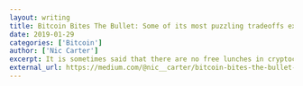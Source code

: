 ```yaml
---
layout: writing
title: Bitcoin Bites The Bullet: Some of its most puzzling tradeoffs explained
date: 2019-01-29
categories: ['Bitcoin']
author: ['Nic Carter']
excerpt: It is sometimes said that there are no free lunches in cryptocurrency design, only tradeoffs. This is a frequent refrain from exasperated Bitcoiners seeking to explain why hot new cryptocurrency probably can’t deliver 10,000 TPS with the same assurances as Bitcoin.
external_url: https://medium.com/@nic__carter/bitcoin-bites-the-bullet-8005a2a62d29
---
```

